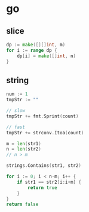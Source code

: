 # go

## slice

```go
dp := make([][]int, m)
for i := range dp {
	dp[i] = make([]int, n)
}
```

## string

```go
num := 1
tmpStr := ""

// slow
tmpStr += fmt.Sprint(count)

// fast
tmpStr += strconv.Itoa(count)
```

```go
m = len(str1)
n = len(str2)
// n > m

strings.Contains(str1, str2)

for i := 0; i < n-m; i++ {
	if str1 == str2[i:i+m] {
		return true
	}
}
return false
```
